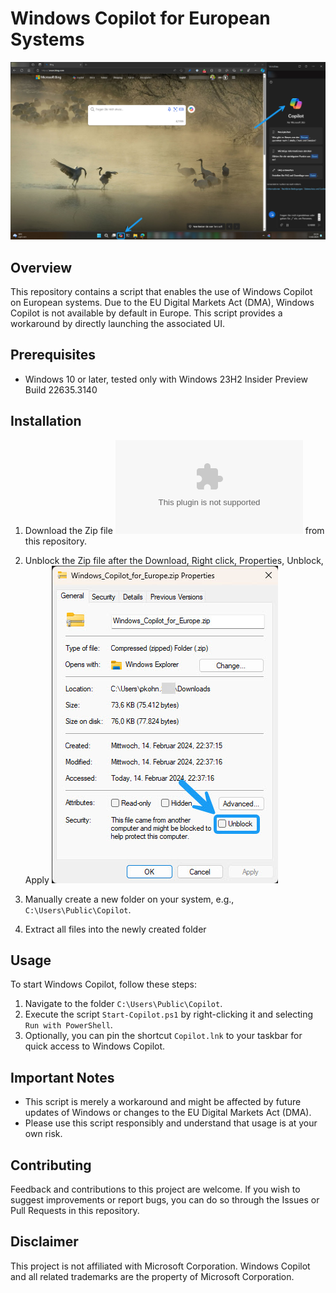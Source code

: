 # Windows Copilot for European Systems
![Alt text](WindowsCopilotScreenshot.jpg)


## Overview
This repository contains a script that enables the use of Windows Copilot on European systems. Due to the EU Digital Markets Act (DMA), Windows Copilot is not available by default in Europe. This script provides a workaround by directly launching the associated UI.

## Prerequisites
- Windows 10 or later, tested only with Windows 23H2 Insider Preview Build 22635.3140

## Installation
1. Download the Zip file ![Alt text](Windows_Copilot_for_Europe.zip) from this repository.
2. Unblock the Zip file after the Download, Right click, Properties, Unblock, Apply
   ![Alt text](UnblockZipFile.jpg)

4. Manually create a new folder on your system, e.g., `C:\Users\Public\Copilot`.
5. Extract all files into the newly created folder
   
## Usage
To start Windows Copilot, follow these steps:
1. Navigate to the folder `C:\Users\Public\Copilot`.
2. Execute the script `Start-Copilot.ps1` by right-clicking it and selecting `Run with PowerShell`.
3. Optionally, you can pin the shortcut `Copilot.lnk` to your taskbar for quick access to Windows Copilot.

## Important Notes
- This script is merely a workaround and might be affected by future updates of Windows or changes to the EU Digital Markets Act (DMA).
- Please use this script responsibly and understand that usage is at your own risk.

## Contributing
Feedback and contributions to this project are welcome. If you wish to suggest improvements or report bugs, you can do so through the Issues or Pull Requests in this repository.

## Disclaimer
This project is not affiliated with Microsoft Corporation. Windows Copilot and all related trademarks are the property of Microsoft Corporation.
